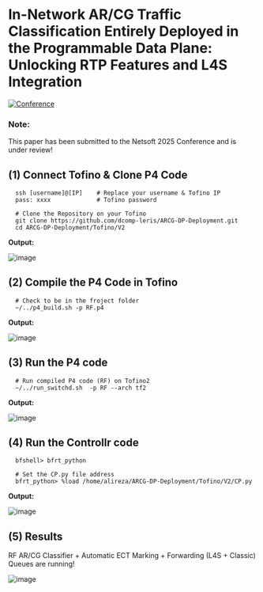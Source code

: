 # In-Network AR/CG Traffic Classification Entirely Deployed in the Programmable Data Plane: Unlocking RTP Features and L4S Integration

[![Conference](https://img.shields.io/badge/submitted-Netsoft2025-blue)](https://netsoft2025.ieee-netsoft.org)


### **Note:**
This paper has been submitted to the Netsoft 2025 Conference and is under review!


## (1) Connect Tofino & Clone P4 Code
      ssh [username]@[IP]    # Replace your username & Tofino IP
      pass: xxxx             # Tofino password

      # Clone the Repository on your Tofino
      git clone https://github.com/dcomp-leris/ARCG-DP-Deployment.git
      cd ARCG-DP-Deployment/Tofino/V2

**Output:**

   ![image](https://github.com/user-attachments/assets/59d0e906-fa76-41dd-93be-78a22efd0c05)


## (2) Compile the P4 Code in Tofino
      # Check to be in the froject folder
      ~/../p4_build.sh -p RF.p4

**Output:**

![image](https://github.com/user-attachments/assets/b742f937-c749-403c-82c4-92a3012e472a)

## (3) Run the P4 code

      # Run compiled P4 code (RF) on Tofino2
      ~/../run_switchd.sh  -p RF --arch tf2

**Output:**

![image](https://github.com/user-attachments/assets/2651dab0-8e8a-47c6-8e00-0a4416f0f0e0)

## (4) Run the Controllr code
      
      bfshell> bfrt_python

      # Set the CP.py file address
      bfrt_python> %load /home/alireza/ARCG-DP-Deployment/Tofino/V2/CP.py

**Output:**

![image](https://github.com/user-attachments/assets/3ad83274-003f-4869-a809-5250379c8058)


## (5) Results
RF AR/CG Classifier + Automatic ECT Marking + Forwarding (L4S + Classic) Queues are running!


![image](https://github.com/user-attachments/assets/cde365e7-f644-4c57-8498-8d291aa1a392)





 
